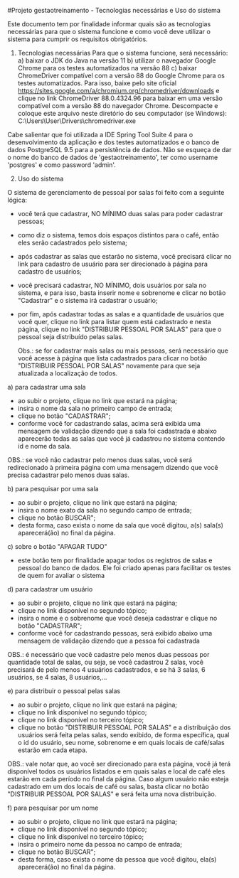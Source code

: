 #Projeto gestaotreinamento - Tecnologias necessárias e Uso do sistema

Este documento tem por finalidade informar quais são as tecnologias necessárias para que o sistema funcione
e como você deve utilizar o sistema para cumprir os requisitos obrigatórios.

1. Tecnologias necessárias
Para que o sistema funcione, será necessário:
a) baixar o JDK do Java na versão 11
b) utilizar o navegador Google Chrome para os testes automatizados na versão 88
c) baixar ChromeDriver compatível com a versão 88 do Google Chrome para os testes automatizados. Para isso, baixe
   pelo site oficial https://sites.google.com/a/chromium.org/chromedriver/downloads e clique no link
   ChromeDriver 88.0.4324.96 para baixar em uma versão compatível com a versão 88 do navegador Chrome.
   Descompacte e coloque este arquivo neste diretório do seu computador (se Windows): C:\Users\User\Drivers\chromedriver.exe

Cabe salientar que foi utilizada a IDE Spring Tool Suite 4 para o desenvolvimento da aplicação e dos testes automatizados 
e o banco de dados PostgreSQL 9.5 para a persistência de dados. Não se esqueça de dar o nome do banco de dados de
'gestaotreinamento', ter como username 'postgres' e como password 'admin'.


2. Uso do sistema

O sistema de gerenciamento de pessoal por salas foi feito com a seguinte lógica:
- você terá que cadastrar, NO MÍNIMO duas salas para poder cadastrar pessoas;
- como diz o sistema, temos dois espaços distintos para o café, então eles serão cadastrados pelo sistema;
- após cadastrar as salas que estarão no sistema, você precisará clicar no link para cadastro de usuário para ser
  direcionado à página para cadastro de usuários;
- você precisará cadastrar, NO MÍNIMO, dois usuários por sala no sistema, e para isso, basta inserir nome e sobrenome 
  e clicar no botão "Cadastrar" e o sistema irá cadastrar o usuário;
- por fim, após cadastrar todas as salas e a quantidade de usuários que você quer, clique no link para listar quem
  está cadastrado e nesta página, clique no link "DISTRIBUIR PESSOAL POR SALAS" para que o pessoal seja distribuído
  pelas salas.

  Obs.: se for cadastrar mais salas ou mais pessoas, será necessário que você acesse à página que lista cadastrados
	para clicar no botão "DISTRIBUIR PESSOAL POR SALAS" novamente para que seja atualizada a localização de todos.


a) para cadastrar uma sala
- ao subir o projeto, clique no link que estará na página;
- insira o nome da sala no primeiro campo de entrada;
- clique no botão "CADASTRAR";
- conforme você for cadastrando salas, acima será exibida uma mensagem de validação dizendo que a sala foi cadastrada
  e abaixo aparecerão todas as salas que você já cadastrou no sistema contendo id e nome da sala.

OBS.: se você não cadastrar pelo menos duas salas, você será redirecionado à primeira página com uma mensagem dizendo
      que você precisa cadastrar pelo menos duas salas. 

b) para pesquisar por uma sala
- ao subir o projeto, clique no link que estará na página;
- insira o nome exato da sala no segundo campo de entrada;
- clique no botão BUSCAR";
- desta forma, caso exista o nome da sala que você digitou, a(s) sala(s) aparecerá(ão) no final da página.

c) sobre o botão "APAGAR TUDO"
- este botão tem por finalidade apagar todos os registros de salas e pessoal do banco de dados. Ele foi criado apenas 
  para facilitar os testes de quem for avaliar o sistema

d) para cadastrar um usuário
- ao subir o projeto, clique no link que estará na página;
- clique no link disponível no segundo tópico;
- insira o nome e o sobrenome que você deseja cadastrar e clique no botão "CADASTRAR";
- conforme você for cadastrando pessoas, será exibido abaixo uma mensagem de validação dizendo que a pessoa foi cadastrada

OBS.: é necessário que você cadastre pelo menos duas pessoas por quantidade total de salas, ou seja, se você cadastrou
	2 salas, você precisará de pelo menos 4 usuários cadastrados, e se há 3 salas, 6 usuários, se 4 salas, 8 usuários,...


e) para distribuir o pessoal pelas salas
- ao subir o projeto, clique no link que estará na página;
- clique no link disponível no segundo tópico;
- clique no link disponível no terceiro tópico;
- clique no botão "DISTRIBUIR PESSOAL POR SALAS" e a distribuição dos usuários será feita pelas salas, sendo exibido, de
  forma específica, qual o id do usuário, seu nome, sobrenome e em quais locais de café/salas estarão em cada etapa.

OBS.: vale notar que, ao você ser direcionado para esta página, você já terá disponível todos os usuários listados e
	em quais salas e local de café eles estarão em cada período no final da página. Caso algum usuário não esteja 
	cadastrado em um dos locais de café ou salas, basta clicar no botão "DISTRIBUIR PESSOAL POR SALAS" e será 
	feita uma nova distribuição.

f) para pesquisar por um nome
- ao subir o projeto, clique no link que estará na página;
- clique no link disponível no segundo tópico;
- clique no link disponível no terceiro tópico;
- insira o primeiro nome da pessoa no campo de entrada;
- clique no botão BUSCAR";
- desta forma, caso exista o nome da pessoa que você digitou, ela(s) aparecerá(ão) no final da página.